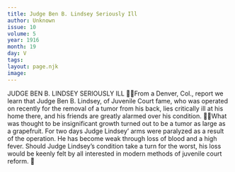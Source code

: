 ```yaml
---
title: Judge Ben B. Lindsey Seriously Ill
author: Unknown
issue: 10
volume: 5
year: 1916
month: 19
day: V
tags:
layout: page.njk
image:
---
```

JUDGE BEN B. LINDSEY SERIOUSLY ILL From a Denver, Col., report we learn that Judge Ben B. Lindsey, of Juvenile Court fame, who was operated on recently for the removal of a tumor from his back, lies critically ill at his home there, and his friends are greatly alarmed over his condition. What was thought to be insignificant growth turned out to be a tumor as large as a grapefruit. For two days Judge Lindsey’ arms were paralyzed as a result of the operation. He has become weak through loss of blood and a high fever. Should Judge Lindsey’s condition take a turn for the worst, his loss would be keenly felt by all interested in modern methods of juvenile court reform. 

